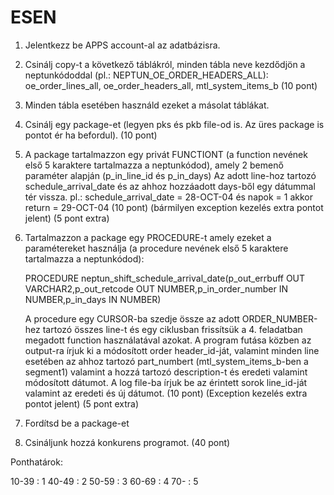 # ESEN

1. Jelentkezz be APPS account-al az adatbázisra.
2. Csinálj copy-t a következő táblákról, minden tábla neve kezdődjön a neptunkódoddal (pl.: NEPTUN_OE_ORDER_HEADERS_ALL): oe_order_lines_all, oe_order_headers_all, mtl_system_items_b (10 pont)
3. Minden tábla esetében használd ezeket a másolat táblákat.
4. Csinálj egy package-et (legyen pks és pkb file-od is. Az üres package is pontot ér ha befordul). (10 pont)
5. A package tartalmazzon egy privát FUNCTIONT (a function nevének első 5 karaktere tartalmazza a neptunkódod), 
   amely 2 bemenő paraméter alapján (p_in_line_id és p_in_days) 
   Az adott line-hoz tartozó schedule_arrival_date és az ahhoz hozzáadott days-ből egy dátummal tér vissza.
   pl.:  schedule_arrival_date = 28-OCT-04 és napok = 1 akkor return = 29-OCT-04 (10 pont)
   (bármilyen exception kezelés extra pontot jelent) (5 pont extra) 
6. Tartalmazzon a package egy PROCEDURE-t amely ezeket a paramétereket használja (a procedure nevének első 5 karaktere tartalmazza a neptunkódod):

   PROCEDURE neptun_shift_schedule_arrival_date(p_out_errbuff     OUT VARCHAR2,p_out_retcode     OUT NUMBER,p_in_order_number IN  NUMBER,p_in_days       IN  NUMBER)

   A procedure egy CURSOR-ba szedje össze az adott ORDER_NUMBER-hez tartozó összes line-t és egy ciklusban frissítsük a 4. feladatban megadott function használatával azokat.
   A program futása közben az output-ra írjuk ki a módosított order header_id-ját, valamint minden line esetében az ahhoz tartozó part_numbert (mtl_system_items_b-ben a segment1)
   valamint a hozzá tartozó description-t és eredeti valamint módosított dátumot.
   A log file-ba írjuk be az érintett sorok line_id-ját valamint az eredeti és új dátumot. (10 pont)
   (Exception kezelés extra pontot jelent) (5 pont extra)

7. Fordítsd be a package-et

8. Csináljunk hozzá konkurens programot. (40 pont)

Ponthatárok: 

10-39 : 1
40-49 : 2
50-59 : 3
60-69 : 4
70-   : 5
